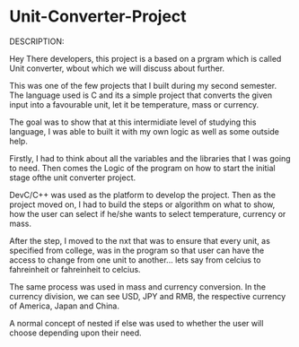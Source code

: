 # Unit-Converter-Project



DESCRIPTION:

Hey There developers, this project is a based on a prgram which is called Unit converter, wbout which we will discuss about further.


This was one of the few projects that I built during my second semester.
The language used is C and its a simple project that converts the given input into a favourable unit, let it be temperature, mass or currency.


The goal was to show that at this intermidiate level of studying this language, I was able to built it with my own logic as well as some outside help.


Firstly, I had to think about all the variables and the libraries that I was going to need.
Then comes the Logic of the program on how to start the initial stage ofthe unit converter project.


DevC/C++ was used as the platform to develop the project.
Then as the project moved on, I had to build the steps or algorithm on what to show, how the user can select if he/she wants to select temperature, currency or mass.


After the step, I moved to the nxt that was to ensure that every unit, as specified from college, was in the program so that user can have the access to change from one unit to another... lets say from celcius to fahreinheit or fahreinheit to celcius.


The same process was used in mass and currency conversion.
In the currency division, we can see USD, JPY and RMB, the respective currency of America, Japan and China.

A normal concept of nested if else was used to whether the user will choose depending upon their need.


